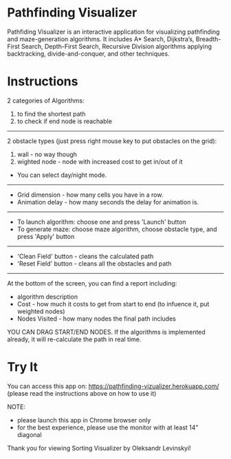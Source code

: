 # Pathfinding Visualizer

Pathfiding Visualizer is an interactive application for visualizing pathfinding and maze-generation algorithms. It includes A* Search, Dijkstra’s, Breadth-First Search, Depth-First Search, Recursive Division algorithms applying backtracking, divide-and-conquer, and other techniques.

# Instructions
2 categories of Algorithms:
  1) to find the shortest path
  2) to check if end node is reachable

---

2 obstacle types (just press right mouse key to put obstacles on the grid):
  1) wall - no way though
  2) wighted node - node with increased cost to get in/out of it


* You can select day/night mode.

---

* Grid dimension - how many cells you have in a row.
* Animation delay - how many seconds the delay for animation is.

---

* To launch algorithm: choose one and press 'Launch' button
* To generate maze: choose maze algorithm, choose obstacle type, and press 'Apply' button

---

* 'Clean Field' button - cleans the calculated path
* 'Reset Field' button - cleans all the obstacles and path

---

At the bottom of the screen, you can find a report including:
  * algorithm description
  * Cost - how much it costs to get from start to end (to infuence it, put weighted nodes)
  * Nodes Visited - how many nodes the final path includes


YOU CAN DRAG START/END NODES. If the algorithms is implemented already, it will re-calculate the path in real time.

# Try It
You can access this app on: https://pathfinding-vizualizer.herokuapp.com/ (please read the instructions above on how to use it)

NOTE: 
* please launch this app in Chrome browser only
* for the best experience, please use the monitor with at least 14" diagonal

Thank you for viewing Sorting Visualizer by Oleksandr Levinskyi!
